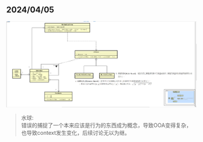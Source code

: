 
## 2024/04/05

![v001](./docs/images/v001.png)

> 水球:  
错误的捕捉了一个本来应该是行为的东西成为概念，导致OOA变得复杂，也导致context发生变化，后续讨论无以为继。  

